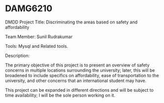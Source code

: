 # DAMG6210



DMDD Project Title: Discriminating the areas based on safety and affordability

Team Member: Sunil Rudrakumar

Tools: Mysql and Related tools.

Description:

The primary objective of this project is to present an overview of safety concerns in multiple locations surrounding the university; later, this will be broadened to include specifics on affordability, ease of transportation to the university, and other concerns that an international student may have.

This project can be expanded in different directions and will be subject to time availability; I will be the sole person working on it.

